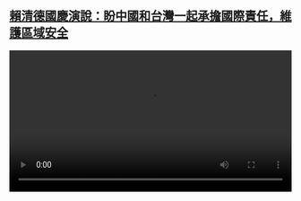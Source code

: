 <!--1728803824000-->
[賴清德國慶演說：盼中國和台灣一起承擔國際責任，維護區域安全](https://www.dw.com/zh/%E8%B3%B4%E6%B8%85%E5%BE%B7%E5%9C%8B%E6%85%B6%E6%BC%94%E8%AA%AA%EF%BC%9A%E7%9B%BC%E4%B8%AD%E5%9C%8B%E5%92%8C%E5%8F%B0%E7%81%A3%E4%B8%80%E8%B5%B7%E6%89%BF%E6%93%94%E5%9C%8B%E9%9A%9B%E8%B2%AC%E4%BB%BB%EF%BC%8C%E7%B6%AD%E8%AD%B7%E5%8D%80%E5%9F%9F%E5%AE%89%E5%85%A8/a-70451585)
------

<p></small></p><video src="https://tvdownloaddw-a.akamaihd.net/Events/mp4/vdt_zh/2024/dwvgchi241010_1010-taiwan-web_01icw_AVC_1280x720.mp4" controls style="width:100%"></video>
